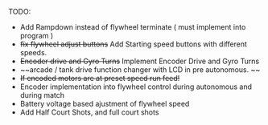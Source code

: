 TODO:
  - Add Rampdown instead of flywheel terminate ( must implement into program )
  - ~~fix flywheel adjust buttons~~ Add Starting speed buttons with different speeds.
  - ~~Encoder drive and Gyro Turns~~ Implement Encoder Drive and Gyro Turns
  - ~~arcade / tank drive function changer with LCD in pre autonomous. ~~
  - ~~If encoded motors are at preset speed run feed!~~
  - Encoder implementation into flywheel control during autonomous and during match
  - Battery voltage based ajustment of flywheel speed
  - Add Half Court Shots, and full court shots
